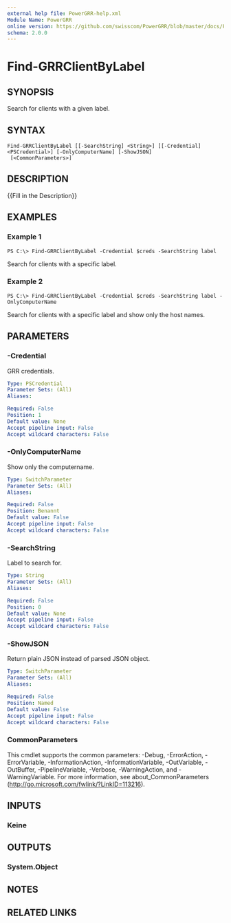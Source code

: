 ```yaml
---
external help file: PowerGRR-help.xml
Module Name: PowerGRR
online version: https://github.com/swisscom/PowerGRR/blob/master/docs/Find-GRRClientByLabel.md
schema: 2.0.0
---
```


# Find-GRRClientByLabel

## SYNOPSIS
Search for clients with a given label.

## SYNTAX

```
Find-GRRClientByLabel [[-SearchString] <String>] [[-Credential] <PSCredential>] [-OnlyComputerName] [-ShowJSON]
 [<CommonParameters>]
```

## DESCRIPTION
{{Fill in the Description}}

## EXAMPLES

### Example 1
```
PS C:\> Find-GRRClientByLabel -Credential $creds -SearchString label
```

Search for clients with a specific label.

### Example 2
```
PS C:\> Find-GRRClientByLabel -Credential $creds -SearchString label -OnlyComputerName
```

Search for clients with a specific label and show only the host names.

## PARAMETERS

### -Credential
GRR credentials.

```yaml
Type: PSCredential
Parameter Sets: (All)
Aliases:

Required: False
Position: 1
Default value: None
Accept pipeline input: False
Accept wildcard characters: False
```

### -OnlyComputerName
Show only the computername.

```yaml
Type: SwitchParameter
Parameter Sets: (All)
Aliases:

Required: False
Position: Benannt
Default value: False
Accept pipeline input: False
Accept wildcard characters: False
```

### -SearchString
Label to search for.

```yaml
Type: String
Parameter Sets: (All)
Aliases:

Required: False
Position: 0
Default value: None
Accept pipeline input: False
Accept wildcard characters: False
```

### -ShowJSON
Return plain JSON instead of parsed JSON object.

```yaml
Type: SwitchParameter
Parameter Sets: (All)
Aliases:

Required: False
Position: Named
Default value: False
Accept pipeline input: False
Accept wildcard characters: False
```

### CommonParameters
This cmdlet supports the common parameters: -Debug, -ErrorAction, -ErrorVariable, -InformationAction, -InformationVariable, -OutVariable, -OutBuffer, -PipelineVariable, -Verbose, -WarningAction, and -WarningVariable. For more information, see about_CommonParameters (http://go.microsoft.com/fwlink/?LinkID=113216).

## INPUTS

### Keine

## OUTPUTS

### System.Object

## NOTES

## RELATED LINKS
